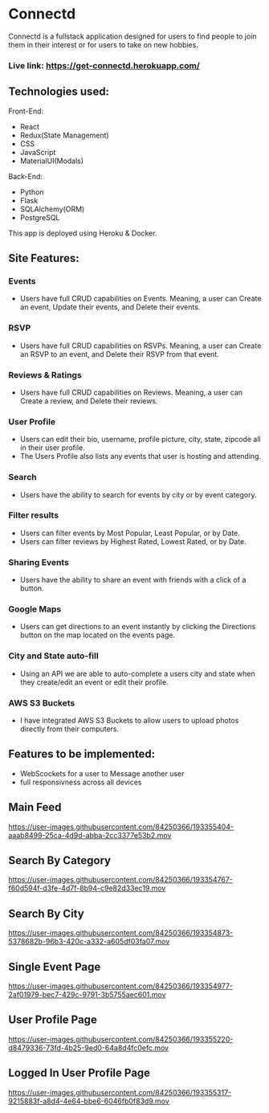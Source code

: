 # Connectd
Connectd is a fullstack application designed for users to find people to join them in their interest or for users to take on new hobbies. 

### Live link: https://get-connectd.herokuapp.com/ 

## Technologies used:

Front-End:
- React
- Redux(State Management)
- CSS
- JavaScript
- MaterialUI(Modals)

Back-End:
- Python
- Flask
- SQLAlchemy(ORM)
- PostgreSQL

This app is deployed using Heroku & Docker.

## Site Features:
### Events
- Users have full CRUD capabilities on Events. Meaning, a user can Create an event, Update their events, and Delete their events.

### RSVP
- Users have full CRUD capabilities on RSVPs. Meaning, a user can Create an RSVP to an event, and Delete their RSVP from that event.

### Reviews & Ratings
- Users have full CRUD capabilities on Reviews. Meaning, a user can Create a review, and Delete their reviews.

### User Profile
- Users can edit their bio, username, profile picture, city, state, zipcode all in their user profile.
- The Users Profile also lists any events that user is hosting and attending.

### Search
- Users have the ability to search for events by city or by event category.

### Filter results
- Users can filter events by Most Popular, Least Popular, or by Date.
- Users can filter reviews by Highest Rated, Lowest Rated, or by Date.

### Sharing Events
- Users have the ability to share an event with friends with a click of a button.

### Google Maps
- Users can get directions to an event instantly by clicking the Directions button on the map located on the events page.

### City and State auto-fill
- Using an API we are able to auto-complete a users city and state when they create/edit an event or edit their profile.

### AWS S3 Buckets
- I have integrated AWS S3 Buckets to allow users to upload photos directly from their computers.


## Features to be implemented:
- WebScockets for a user to Message another user
- full responsivness across all devices


## Main Feed
https://user-images.githubusercontent.com/84250366/193355404-aaab8499-25ca-4d9d-abba-2cc3377e53b2.mov

## Search By Category
https://user-images.githubusercontent.com/84250366/193354767-f60d594f-d3fe-4d7f-8b94-c9e82d33ec19.mov

## Search By City
https://user-images.githubusercontent.com/84250366/193354873-5378682b-96b3-420c-a332-a605df03fa07.mov

## Single Event Page
https://user-images.githubusercontent.com/84250366/193354977-2af01979-bec7-429c-9791-3b5755aec601.mov

## User Profile Page
https://user-images.githubusercontent.com/84250366/193355220-d8479336-73fd-4b25-9ed0-64a8d4fc0efc.mov

## Logged In User Profile Page
https://user-images.githubusercontent.com/84250366/193355317-9215883f-a8d4-4e64-bbe6-6046fb0f83d9.mov








